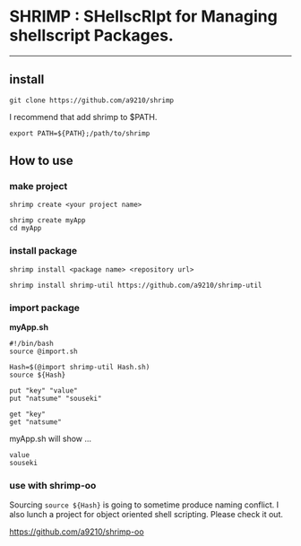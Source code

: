# SHRIMP : **SH**ellsc**RI**pt for **M**anaging shellscript **P**ackages.

---

## install

```
git clone https://github.com/a9210/shrimp
```
I recommend that add shrimp to $PATH.
```
export PATH=${PATH};/path/to/shrimp
```

## How to use

### make project
```
shrimp create <your project name>
```
```
shrimp create myApp
cd myApp
```


### install package

```
shrimp install <package name> <repository url>
```

```
shrimp install shrimp-util https://github.com/a9210/shrimp-util
```

### import package

**myApp.sh**
```shell
#!/bin/bash
source @import.sh

Hash=$(@import shrimp-util Hash.sh)
source ${Hash}

put "key" "value"
put "natsume" "souseki"

get "key"
get "natsume"
```

myApp.sh will show ...
```
value
souseki
```

### use with shrimp-oo

Sourcing ```source ${Hash}``` is going to sometime produce naming conflict.
I also lunch a project for object oriented shell scripting.
Please check it out.

https://github.com/a9210/shrimp-oo

